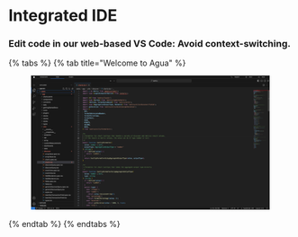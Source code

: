 # Integrated IDE

### Edit code in our web-based VS Code: **Avoid context-switching.**

{% tabs %}
{% tab title="Welcome to Agua" %}
<figure><img src="../.gitbook/assets/Integrated-IDE-Reduced.png" alt=""><figcaption></figcaption></figure>
{% endtab %}
{% endtabs %}

